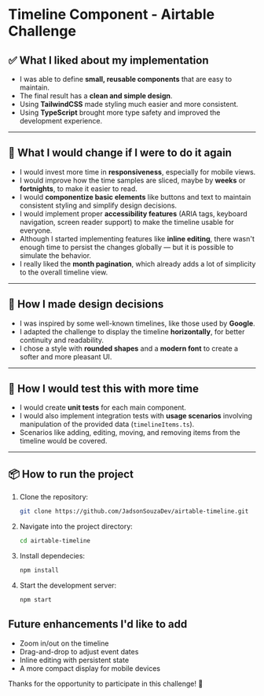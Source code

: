 # Timeline Component - Airtable Challenge

## ✅ What I liked about my implementation

- I was able to define **small, reusable components** that are easy to maintain.
- The final result has a **clean and simple design**.
- Using **TailwindCSS** made styling much easier and more consistent.
- Using **TypeScript** brought more type safety and improved the development experience.

---

## 🔄 What I would change if I were to do it again

- I would invest more time in **responsiveness**, especially for mobile views.
- I would improve how the time samples are sliced, maybe by **weeks** or **fortnights**, to make it easier to read.
- I would **componentize basic elements** like buttons and text to maintain consistent styling and simplify design decisions.
- I would implement proper **accessibility features** (ARIA tags, keyboard navigation, screen reader support) to make the timeline usable for everyone.
- Although I started implementing features like **inline editing**, there wasn't enough time to persist the changes globally — but it is possible to simulate the behavior.
- I really liked the **month pagination**, which already adds a lot of simplicity to the overall timeline view.

---

## 🎨 How I made design decisions

- I was inspired by some well-known timelines, like those used by **Google**.
- I adapted the challenge to display the timeline **horizontally**, for better continuity and readability.
- I chose a style with **rounded shapes** and a **modern font** to create a softer and more pleasant UI.

---

## 🧪 How I would test this with more time

- I would create **unit tests** for each main component.
- I would also implement integration tests with **usage scenarios** involving manipulation of the provided data (`timelineItems.ts`).
- Scenarios like adding, editing, moving, and removing items from the timeline would be covered.

---

## 📦 How to run the project

1. Clone the repository:
   ```bash
   git clone https://github.com/JadsonSouzaDev/airtable-timeline.git
   ```

2. Navigate into the project directory:
    ```bash
    cd airtable-timeline
    ````

3. Install dependecies:
    ```bash
    npm install
    ```

4. Start the development server:
    ```bash
    npm start
    ```

## Future enhancements I'd like to add
- Zoom in/out on the timeline
- Drag-and-drop to adjust event dates
- Inline editing with persistent state
- A more compact display for mobile devices

Thanks for the opportunity to participate in this challenge! 🚀
